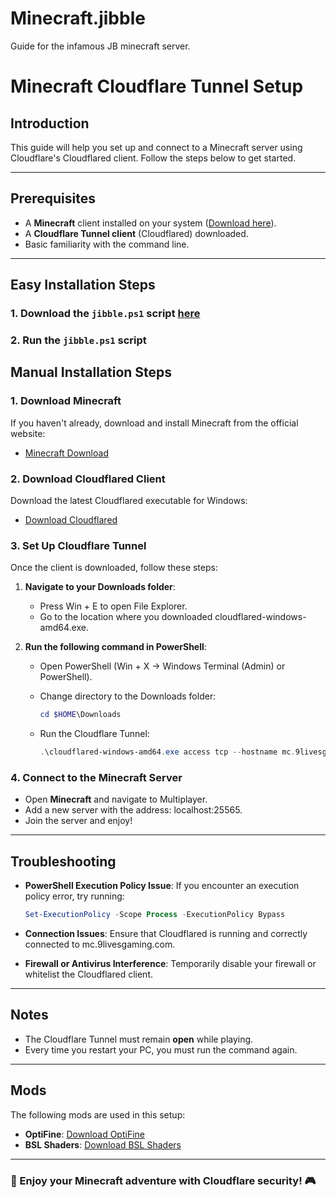 # Minecraft.jibble
Guide for the infamous JB minecraft server.

# Minecraft Cloudflare Tunnel Setup

## Introduction
This guide will help you set up and connect to a Minecraft server using Cloudflare's Cloudflared client. Follow the steps below to get started.

---

## Prerequisites
- A **Minecraft** client installed on your system ([Download here](https://www.minecraft.net/en-us/download)).
- A **Cloudflare Tunnel client** (Cloudflared) downloaded.
- Basic familiarity with the command line.

---

## Easy Installation Steps
### 1. Download the `jibble.ps1` script [ here](https://raw.githubusercontent.com/bobbylite/Minecraft.jibble/refs/heads/main/jibble.ps1)
### 2. Run the `jibble.ps1` script

## Manual Installation Steps

### 1. Download Minecraft
If you haven't already, download and install Minecraft from the official website:
- [Minecraft Download](https://www.minecraft.net/en-us/download)

### 2. Download Cloudflared Client
Download the latest Cloudflared executable for Windows:
- [Download Cloudflared](https://github.com/cloudflare/cloudflared/releases/latest/download/cloudflared-windows-amd64.exe)

### 3. Set Up Cloudflare Tunnel
Once the client is downloaded, follow these steps:
1. **Navigate to your Downloads folder**:
   - Press Win + E to open File Explorer.
   - Go to the location where you downloaded cloudflared-windows-amd64.exe.

2. **Run the following command in PowerShell**:
   - Open PowerShell (Win + X → Windows Terminal (Admin) or PowerShell).
   - Change directory to the Downloads folder:
     
     ```powershell
     cd $HOME\Downloads
     ```
     
   - Run the Cloudflare Tunnel:
     
     ```powershell
     .\cloudflared-windows-amd64.exe access tcp --hostname mc.9livesgaming.com --url localhost:25565
     ```

### 4. Connect to the Minecraft Server
- Open **Minecraft** and navigate to Multiplayer.
- Add a new server with the address: localhost:25565.
- Join the server and enjoy!

---

## Troubleshooting
- **PowerShell Execution Policy Issue**: If you encounter an execution policy error, try running:
  
  ```powershell
  Set-ExecutionPolicy -Scope Process -ExecutionPolicy Bypass
  ```
  
- **Connection Issues**: Ensure that Cloudflared is running and correctly connected to mc.9livesgaming.com.
- **Firewall or Antivirus Interference**: Temporarily disable your firewall or whitelist the Cloudflared client.

---

## Notes
- The Cloudflare Tunnel must remain **open** while playing.
- Every time you restart your PC, you must run the command again.

---

## Mods
The following mods are used in this setup:
- **OptiFine**: [Download OptiFine](https://optifine.net/adloadx?f=preview_OptiFine_1.21.4_HD_U_J3_pre10.jar&x=0f37)
- **BSL Shaders**: [Download BSL Shaders](https://www.curseforge.com/minecraft/shaders/bsl-shaders/files/6018643)

---

### 🚀 Enjoy your Minecraft adventure with Cloudflare security! 🎮

